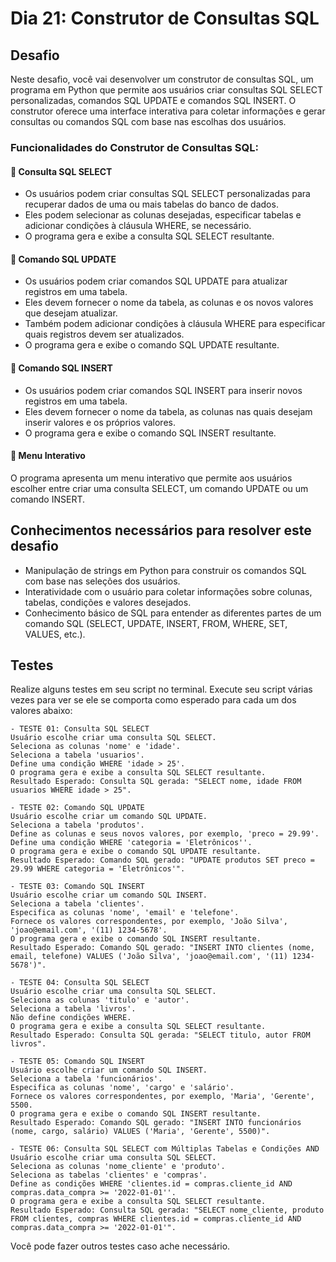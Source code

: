 # Dia 21: Construtor de Consultas SQL

## Desafio

Neste desafio, você vai desenvolver um construtor de consultas SQL, um programa em Python que permite aos usuários criar consultas SQL SELECT personalizadas, comandos SQL UPDATE e comandos SQL INSERT. O construtor oferece uma interface interativa para coletar informações e gerar consultas ou comandos SQL com base nas escolhas dos usuários.

### Funcionalidades do Construtor de Consultas SQL:

#### 🔹 Consulta SQL SELECT

- Os usuários podem criar consultas SQL SELECT personalizadas para recuperar dados de uma ou mais tabelas do banco de dados.
- Eles podem selecionar as colunas desejadas, especificar tabelas e adicionar condições à cláusula WHERE, se necessário.
- O programa gera e exibe a consulta SQL SELECT resultante.

#### 🔹 Comando SQL UPDATE

- Os usuários podem criar comandos SQL UPDATE para atualizar registros em uma tabela.
- Eles devem fornecer o nome da tabela, as colunas e os novos valores que desejam atualizar.
- Também podem adicionar condições à cláusula WHERE para especificar quais registros devem ser atualizados.
- O programa gera e exibe o comando SQL UPDATE resultante.

#### 🔹 Comando SQL INSERT

- Os usuários podem criar comandos SQL INSERT para inserir novos registros em uma tabela.
- Eles devem fornecer o nome da tabela, as colunas nas quais desejam inserir valores e os próprios valores.
- O programa gera e exibe o comando SQL INSERT resultante.

#### 🔹 Menu Interativo

O programa apresenta um menu interativo que permite aos usuários escolher entre criar uma consulta SELECT, um comando UPDATE ou um comando INSERT.

## Conhecimentos necessários para resolver este desafio

- Manipulação de strings em Python para construir os comandos SQL com base nas seleções dos usuários.
- Interatividade com o usuário para coletar informações sobre colunas, tabelas, condições e valores desejados.
- Conhecimento básico de SQL para entender as diferentes partes de um comando SQL (SELECT, UPDATE, INSERT, FROM, WHERE, SET, VALUES, etc.).

## Testes

Realize alguns testes em seu script no terminal. Execute seu script várias vezes para ver se ele se comporta como esperado para cada um dos valores abaixo:

    - TESTE 01: Consulta SQL SELECT
    Usuário escolhe criar uma consulta SQL SELECT.
    Seleciona as colunas 'nome' e 'idade'.
    Seleciona a tabela 'usuarios'.
    Define uma condição WHERE 'idade > 25'.
    O programa gera e exibe a consulta SQL SELECT resultante.
    Resultado Esperado: Consulta SQL gerada: "SELECT nome, idade FROM usuarios WHERE idade > 25".

    - TESTE 02: Comando SQL UPDATE
    Usuário escolhe criar um comando SQL UPDATE.
    Seleciona a tabela 'produtos'.
    Define as colunas e seus novos valores, por exemplo, 'preco = 29.99'.
    Define uma condição WHERE 'categoria = 'Eletrônicos''.
    O programa gera e exibe o comando SQL UPDATE resultante.
    Resultado Esperado: Comando SQL gerado: "UPDATE produtos SET preco = 29.99 WHERE categoria = 'Eletrônicos'".

    - TESTE 03: Comando SQL INSERT
    Usuário escolhe criar um comando SQL INSERT.
    Seleciona a tabela 'clientes'.
    Especifica as colunas 'nome', 'email' e 'telefone'.
    Fornece os valores correspondentes, por exemplo, 'João Silva', 'joao@email.com', '(11) 1234-5678'.
    O programa gera e exibe o comando SQL INSERT resultante.
    Resultado Esperado: Comando SQL gerado: "INSERT INTO clientes (nome, email, telefone) VALUES ('João Silva', 'joao@email.com', '(11) 1234-5678')".

    - TESTE 04: Consulta SQL SELECT
    Usuário escolhe criar uma consulta SQL SELECT.
    Seleciona as colunas 'titulo' e 'autor'.
    Seleciona a tabela 'livros'.
    Não define condições WHERE.
    O programa gera e exibe a consulta SQL SELECT resultante.
    Resultado Esperado: Consulta SQL gerada: "SELECT titulo, autor FROM livros".

    - TESTE 05: Comando SQL INSERT
    Usuário escolhe criar um comando SQL INSERT.
    Seleciona a tabela 'funcionários'.
    Especifica as colunas 'nome', 'cargo' e 'salário'.
    Fornece os valores correspondentes, por exemplo, 'Maria', 'Gerente', 5500.
    O programa gera e exibe o comando SQL INSERT resultante.
    Resultado Esperado: Comando SQL gerado: "INSERT INTO funcionários (nome, cargo, salário) VALUES ('Maria', 'Gerente', 5500)".

    - TESTE 06: Consulta SQL SELECT com Múltiplas Tabelas e Condições AND
    Usuário escolhe criar uma consulta SQL SELECT.
    Seleciona as colunas 'nome_cliente' e 'produto'.
    Seleciona as tabelas 'clientes' e 'compras'.
    Define as condições WHERE 'clientes.id = compras.cliente_id AND compras.data_compra >= '2022-01-01''.
    O programa gera e exibe a consulta SQL SELECT resultante.
    Resultado Esperado: Consulta SQL gerada: "SELECT nome_cliente, produto FROM clientes, compras WHERE clientes.id = compras.cliente_id AND compras.data_compra >= '2022-01-01'".

Você pode fazer outros testes caso ache necessário.